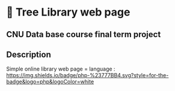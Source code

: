 # :book: Tree Library web page

## CNU Data base course final term project

## Description
Simple online library web page
= language : https://img.shields.io/badge/php-%23777BB4.svg?style=for-the-badge&logo=php&logoColor=white

